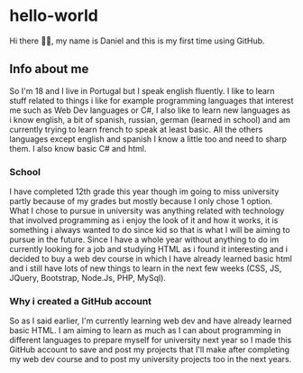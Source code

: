 # hello-world
Hi there 👋🏼, my name is Daniel and this is my first time using GitHub.

## Info about me
So I'm 18 and I live in Portugal but I speak english fluently.
I like to learn stuff related to things i like for example programming languages that interest me such as Web Dev languages or C#, I also like to learn new languages as i know english, a bit of spanish, russian, german (learned in school) and am currently trying to learn french to speak at least basic. All the others languages except english and spanish I know a little too and need to sharp them.
I also know basic C# and html.

### School
I have completed 12th grade this year though im going to miss university partly because of my grades but mostly because I only chose 1 option.
What I chose to pursue in university was anything related with technology that involved programming as i enjoy the look of it and how it works, it is something i always wanted to do since kid so that is what I will be aiming to pursue in the future.
Since I have a whole year without anything to do im currently looking for a job and studying HTML as i found it interesting and i decided to buy a web dev course in which I have already learned basic html and i still have lots of new things to learn in the next few weeks (CSS, JS, JQuery, Bootstrap, Node.Js, PHP, MySql).

### Why i created a GitHub account
So as I said earlier, I'm currently learning web dev and have already learned basic HTML.
I am aiming to learn as much as I can about programming in different languages to prepare myself for university next year so I made this GitHub account to save and post my projects that I'll make after completing my web dev course and to post my university projects too in the next years.

